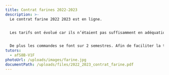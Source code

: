 ```yaml
---
title: Contrat farines 2022-2023
description: >-
  Le contrat farine 2022 2023 est en ligne.


  Les tarifs ont évolué car ils n’étaient pas suffisamment en adéquation avec les charges de production et le temps de travail. Hélène reste à votre disposition pour vous expliquer leur démarche.


  De plus les commandes se font sur 2 semestres. Afin de faciliter la tâche comptable de nos producteurs, il nous est demandé de faire un chèque par semestre dont le montant sera le montant exact de la commande semestrielle (au centime près). Seule exception, pour des commandes annuelles inférieures à 20€, un seul chèque est à faire.
tutors:
  - afS8B-V1F
photoUrl: /uploads/images/farine.jpg
documentPath: /uploads/files/2022_2023_contrat_farine.pdf
---
```

